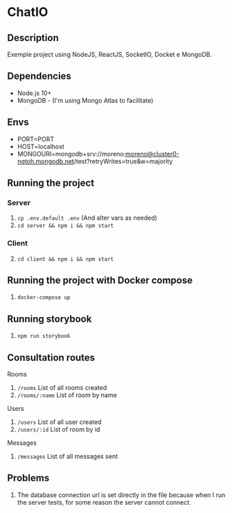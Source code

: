 # ChatIO

## Description

Exemple project using NodeJS, ReactJS, SocketIO, Docket e MongoDB.

## Dependencies

- Node.js 10+
- MongoDB - (I'm using Mongo Atlas to facilitate)

## Envs

- PORT=PORT
- HOST=localhost
- MONGOURI=mongodb+srv://moreno:moreno@cluster0-nqtoh.mongodb.net/test?retryWrites=true&w=majority

## Running the project

### Server

1. `cp .env.default .env` (And alter vars as needed)
2. `cd server && npm i && npm start`

### Client

2. `cd client && npm i && npm start`

## Running the project with Docker compose

1. `docker-compose up`

## Running storybook

1. `npm run storybook`

## Consultation routes

Rooms

1. `/rooms` List of all rooms created
2. `/rooms/:name` List of room by name

Users

1. `/users` List of all user created
2. `/users/:id` List of room by id

Messages

1. `/messages` List of all messages sent

## Problems

1. The database connection url is set directly in the file because when I run the server tests, for some reason the server cannot connect.
